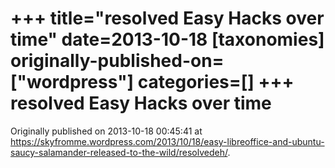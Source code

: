 +++
title="resolved Easy Hacks over time"
date=2013-10-18
[taxonomies]
originally-published-on=["wordpress"]
categories=[]
+++
resolved Easy Hacks over time
=============================


Originally published on 2013-10-18 00:45:41 at https://skyfromme.wordpress.com/2013/10/18/easy-libreoffice-and-ubuntu-saucy-salamander-released-to-the-wild/resolvedeh/.
